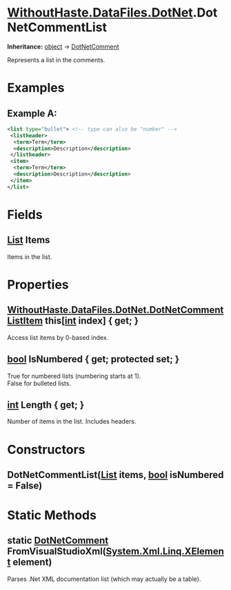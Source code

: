 # [WithoutHaste.DataFiles.DotNet](TableOfContents.WithoutHaste.DataFiles.DotNet.md).DotNetCommentList

**Inheritance:** [object](https://docs.microsoft.com/en-us/dotnet/api/system.object) → [DotNetComment](WithoutHaste.DataFiles.DotNet.DotNetComment.md)  

Represents a list in the comments.  

# Examples

## Example A:


```xml
<list type="bullet"> <!-- type can also be "number" -->
 <listheader>
  <term>Term</term>
  <description>Description</description>
 </listheader>
 <item>
  <term>Term</term>
  <description>Description</description>
 </item>
</list>
```  

# Fields

## [List](https://docs.microsoft.com/en-us/dotnet/api/system.collections.generic.list-1) Items

Items in the list.  

# Properties

## [WithoutHaste.DataFiles.DotNet.DotNetCommentListItem](WithoutHaste.DataFiles.DotNet.DotNetCommentListItem.md) this[[int](https://docs.microsoft.com/en-us/dotnet/api/system.int32) index] { get; }

Access list items by 0-based index.  

## [bool](https://docs.microsoft.com/en-us/dotnet/api/system.boolean) IsNumbered { get; protected set; }

True for numbered lists (numbering starts at 1).  
False for bulleted lists.  

## [int](https://docs.microsoft.com/en-us/dotnet/api/system.int32) Length { get; }

Number of items in the list. Includes headers.  

# Constructors

## DotNetCommentList([List](https://docs.microsoft.com/en-us/dotnet/api/system.collections.generic.list-1) items, [bool](https://docs.microsoft.com/en-us/dotnet/api/system.boolean) isNumbered = False)

# Static Methods

## static [DotNetComment](WithoutHaste.DataFiles.DotNet.DotNetComment.md) FromVisualStudioXml([System.Xml.Linq.XElement](https://docs.microsoft.com/en-us/dotnet/api/system.xml.linq.xelement) element)

Parses .Net XML documentation list (which may actually be a table).  

